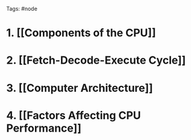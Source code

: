 Tags: #node 
# 1. [[Components of the CPU]]
# 2. [[Fetch-Decode-Execute Cycle]]
# 3. [[Computer Architecture]]
# 4. [[Factors Affecting CPU Performance]]
